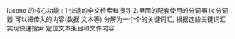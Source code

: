 lucene 的核心功能 :
1.快速的全文检索和搜寻
2.里面的配套使用的分词器 ik 分词器 可以把传入的内容(数据,文本等),分解为一个个的关键词汇,
根据这些关键词汇 实现快速搜索 定位文本条目和文件内容
